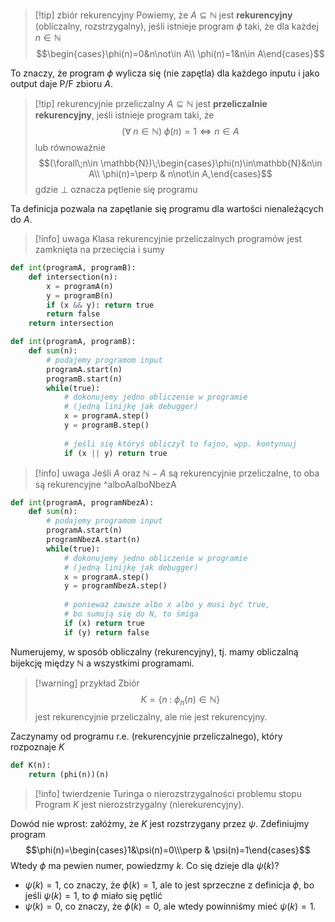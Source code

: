 >[!tip] zbiór rekurencyjny 
>Powiemy, że $A\subseteq \mathbb{N}$ jest **rekurencyjny** (obliczalny, rozstrzygalny), jeśli istnieje program $\phi$ taki, że dla każdej $n\in\mathbb{N}$ 
>$$\begin{cases}\phi(n)=0&n\not\in A\\ \phi(n)=1&n\in A\end{cases}$$

To znaczy, że program $\phi$ wylicza się (nie zapętla) dla każdego inputu i jako output daje P/F zbioru $A$.

 > [!tip] rekurencyjnie przeliczalny
 > $A\subseteq \mathbb{N}$ jest **przeliczalnie rekurencyjny**, jeśli istnieje program taki, że
 > $$(\forall\;n\in\mathbb{N})\;\phi(n)=1\iff n\in A$$
 > lub równoważnie
 > $$(\forall\;n\in \mathbb{N})\;\begin{cases}\phi(n)\in\mathbb{N}&n\in A\\ \phi(n)=\perp & n\not\in A,\end{cases}$$
 > gdzie $\perp$ oznacza pętlenie się programu

Ta definicja pozwala na zapętlanie się programu dla wartości nienależących do $A$. 

> [!info] uwaga 
> Klasa rekurencyjnie przeliczalnych programów jest zamknięta na przecięcia i sumy

```python 
def int(programA, programB):
	def intersection(n):
		x = programA(n)
		y = programB(n)
		if (x && y): return true
		return false
	return intersection
```

```python 
def int(programA, programB):
	def sum(n):
		# podajemy programom input
		programA.start(n)
		programB.start(n)
		while(true):
			# dokonujemy jedno obliczenie w programie 
			# (jedną linijkę jak debugger)
			x = programA.step() 
			y = programB.step()
			
			# jeśli się któryś obliczył to fajno, wpp. kontynuuj
			if (x || y) return true
```

> [!info] uwaga 
> Jeśli $A$ oraz $\mathbb{N}-A$ są rekurencyjnie przeliczalne, to oba są rekurencyjne
> ^alboAalboNbezA

```python 
def int(programA, programNbezA):
	def sum(n):
		# podajemy programom input
		programA.start(n)
		programNbezA.start(n)
		while(true):
			# dokonujemy jedno obliczenie w programie 
			# (jedną linijkę jak debugger)
			x = programA.step() 
			y = programNbezA.step()
			
			# ponieważ zawsze albo x albo y musi być true, 
			# bo sumują się do N, to śmiga
			if (x) return true
			if (y) return false
```

Numerujemy, w sposób obliczalny (rekurencyjny), tj. mamy obliczalną bijekcję między $\mathbb{N}$ a wszystkimi programami.

> [!warning] przykład
> Zbiór 
> $$K=\{n\;:\;\phi_n(n)\in \mathbb{N}\}$$
> jest rekurencyjnie przeliczalny, ale nie jest rekurencyjny.

Zaczynamy od programu r.e. (rekurencyjnie przeliczalnego), który rozpoznaje $K$

```python
def K(n):
	return (phi(n))(n)
```

> [!info] twierdzenie Turinga o nierozstrzygalności problemu stopu
> Program $K$ jest nierozstrzygalny (nierekurencyjny).

Dowód nie wprost: załóżmy, że $K$ jest rozstrzygany przez $\psi$. Zdefiniujmy program
$$\phi(n)=\begin{cases}1&\psi(n)=0\\\perp & \psi(n)=1\end{cases}$$
Wtedy $\phi$ ma pewien numer, powiedzmy $k$. Co się dzieje dla $\psi(k)$?
- $\psi(k)=1$, co znaczy, że $\phi(k)=1$, ale to jest sprzeczne z definicja $\phi$, bo jeśli $\psi(k)=1$, to $\phi$ miało się pętlić
- $\psi(k)=0$, co znaczy, że $\phi(k)=0$, ale wtedy powinniśmy mieć $\psi(k)=1$.